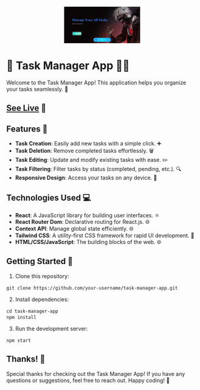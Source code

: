 

<p align="center">
  <img src="/src/assets/ss.png" alt="" width="200"/>
</p>

# 🚀 Task Manager App 📝✨

Welcome to the Task Manager App! This application helps you organize your tasks seamlessly. 🌟

## [See Live](https://stardust-task-managment.netlify.app") 🎉

## Features 🌈

- **Task Creation**: Easily add new tasks with a simple click. ➕
- **Task Deletion**: Remove completed tasks effortlessly. 🗑️
- **Task Editing**: Update and modify existing tasks with ease. ✏️
- **Task Filtering**: Filter tasks by status (completed, pending, etc.). 🔍
- **Responsive Design**: Access your tasks on any device. 📱

## Technologies Used 💻

- **React**: A JavaScript library for building user interfaces. ⚛️
- **React Router Dom**: Declarative routing for React.js. 🌐
- **Context API**: Manage global state efficiently. 🌐
- **Tailwind CSS**: A utility-first CSS framework for rapid UI development. 🎨
- **HTML/CSS/JavaScript**: The building blocks of the web. 🌐

## Getting Started 🚀

<ol>
  <li>Clone this repository:</li>
</ol>

<pre><code>git clone https://github.com/your-username/task-manager-app.git</code></pre>

<ol start="2">
  <li>Install dependencies:</li>
</ol>

<pre><code>cd task-manager-app
npm install</code></pre>

<ol start="3">
  <li>Run the development server:</li>
</ol>

<pre><code>npm start</code></pre>



## Thanks! 🙌

Special thanks for checking out the Task Manager App! If you have any questions or suggestions, feel free to reach out. Happy coding! 🚀
